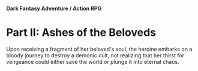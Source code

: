 #### Dark Fantasy Adventure / Action RPG

# Part II: Ashes of the Beloveds

Upon receiving a fragment of her beloved's soul, the heroine embarks on a bloody journey to destroy a demonic cult, not realizing that her thirst for vengeance could either save the world or plunge it into eternal chaos.
